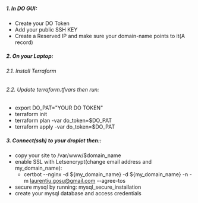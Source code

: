 
##### 1. In DO GUI:
 - Create your DO Token
 - Add your public SSH KEY 
 - Create a Reserved IP and make sure your domain-name points to it(A record)

##### 2. On your Laptop:
###### 2.1. Install Terraform
###### 2.2. Update terraform.tfvars then run:
 - export DO_PAT="YOUR DO TOKEN"
 - terraform init
 - terraform plan -var do_token=$DO_PAT
 - terraform apply -var do_token=$DO_PAT

##### 3. Connect(ssh) to your droplet then::
- copy your site to /var/www/$domain_name
- enable SSL with Letsencrypt(change email address and my_domain_name):
   + certbot --nginx -d ${my_domain_name} -d ${my_domain_name} -n -m laurentiu.gosu@gmail.com --agree-tos
- secure mysql by running: mysql_secure_installation
- create your mysql database and access credentials

